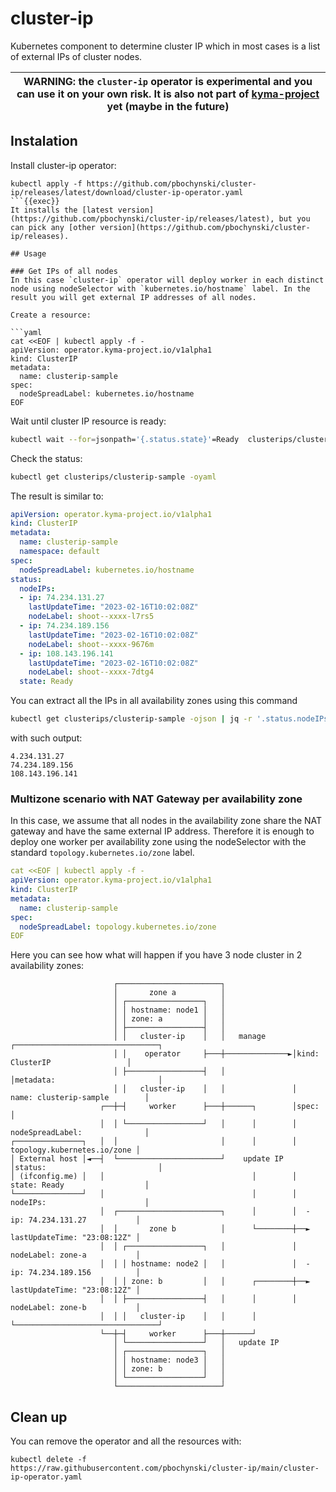 # cluster-ip
Kubernetes component to determine cluster IP which in most cases is a list of external IPs of cluster nodes. 

| WARNING: the `cluster-ip` operator is experimental and you can use it on your own risk. It is also not part of [kyma-project](https://kyma-project.io) yet (maybe in the future) |
| --- |

## Instalation

Install cluster-ip operator:
```
kubectl apply -f https://github.com/pbochynski/cluster-ip/releases/latest/download/cluster-ip-operator.yaml
```{{exec}}
It installs the [latest version](https://github.com/pbochynski/cluster-ip/releases/latest), but you can pick any [other version](https://github.com/pbochynski/cluster-ip/releases). 

## Usage

### Get IPs of all nodes
In this case `cluster-ip` operator will deploy worker in each distinct node using nodeSelector with `kubernetes.io/hostname` label. In the result you will get external IP addresses of all nodes.

Create a resource:

```yaml
cat <<EOF | kubectl apply -f -
apiVersion: operator.kyma-project.io/v1alpha1
kind: ClusterIP
metadata:
  name: clusterip-sample
spec:
  nodeSpreadLabel: kubernetes.io/hostname
EOF
```

Wait until cluster IP resource is ready:
```sh
kubectl wait --for=jsonpath='{.status.state}'=Ready  clusterips/clusterip-sample
```

Check the status:
```sh
kubectl get clusterips/clusterip-sample -oyaml
```

The result is similar to:
```yaml
apiVersion: operator.kyma-project.io/v1alpha1
kind: ClusterIP
metadata:
  name: clusterip-sample
  namespace: default
spec:
  nodeSpreadLabel: kubernetes.io/hostname
status:
  nodeIPs:
  - ip: 74.234.131.27
    lastUpdateTime: "2023-02-16T10:02:08Z"
    nodeLabel: shoot--xxxx-l7rs5
  - ip: 74.234.189.156
    lastUpdateTime: "2023-02-16T10:02:08Z"
    nodeLabel: shoot--xxxx-9676m
  - ip: 108.143.196.141
    lastUpdateTime: "2023-02-16T10:02:08Z"
    nodeLabel: shoot--xxxx-7dtg4
  state: Ready
```

You can extract all the IPs in all availability zones using this command
```sh
kubectl get clusterips/clusterip-sample -ojson | jq -r '.status.nodeIPs[].ip'
```
with such output:
```
4.234.131.27
74.234.189.156
108.143.196.141
```
### Multizone scenario with NAT Gateway per availability zone

In this case, we assume that all nodes in the availability zone share the NAT gateway and have the same external IP address. Therefore it is enough to deploy one worker per availability zone using the nodeSelector with the standard `topology.kubernetes.io/zone` label.

```yaml
cat <<EOF | kubectl apply -f -
apiVersion: operator.kyma-project.io/v1alpha1
kind: ClusterIP
metadata:
  name: clusterip-sample
spec:
  nodeSpreadLabel: topology.kubernetes.io/zone
EOF
```

Here you can see how what will happen if you have 3 node cluster in 2 availability zones:

```
                       ┌───────────────────────┐
                       │       zone a          │
                       │ ┌─────────────────┐   │
                       │ │ hostname: node1 │   │
                       │ │ zone: a         │   │
                       │ ├─────────────────┤   │
                       │ │   cluster-ip    │   │   manage      ┌────────────────────────────────┐
                       │ │    operator     ├───┼──────────────►│kind: ClusterIP                 │
                       │ ├─────────────────┤   │               │metadata:                       │
                       │ │   cluster-ip    │   │               │  name: clusterip-sample        │
                    ┌──┼─┤     worker      ├───┼──────┐        │spec:                           │
                    │  │ └─────────────────┘   │      │        │  nodeSpreadLabel:              │
┌───────────────┐   │  │                       │      │        │    topology.kubernetes.io/zone │
│ External host │◄──┤  └───────────────────────┘    update IP  │status:                         │
│ (ifconfig.me) │   │                                 │        │  state: Ready                  │
└───────────────┘   │                                 │        │  nodeIPs:                      │
                    │  ┌───────────────────────┐      │        │  - ip: 74.234.131.27           │
                    │  │       zone b          │      └────────┼──► lastUpdateTime: "23:08:12Z" │
                    │  │ ┌─────────────────┐   │               │    nodeLabel: zone-a           │
                    │  │ │ hostname: node2 │   │               │  - ip: 74.234.189.156          │
                    │  │ │ zone: b         │   │      ┌────────┼──► lastUpdateTime: "23:08:12Z" │
                    │  │ ├─────────────────┤   │      │        │    nodeLabel: zone-b           │
                    │  │ │   cluster-ip    │   │      │        └────────────────────────────────┘
                    └──┼─┤     worker      ├───┼──────┘
                       │ └─────────────────┘   │   update IP
                       │ ┌─────────────────┐   │
                       │ │ hostname: node3 │   │
                       │ │ zone: b         │   │
                       │ └─────────────────┘   │
                       └───────────────────────┘
```

## Clean up

You can remove the operator and all the resources with:
```
kubectl delete -f https://raw.githubusercontent.com/pbochynski/cluster-ip/main/cluster-ip-operator.yaml
```
